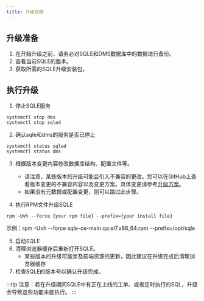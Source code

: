 ```yaml
---
title: 升级说明
---
```


## 升级准备

1. 在开始升级之前，请务必对SQLE和DMS数据库中的数据进行备份。
2. 查看当前SQLE的版本。
3. 获取所需的SQLE升级安装包。
   
## 执行升级   
1. 停止SQLE服务

```
systemctl stop dms
systemctl stop sqled
```

2. 确认sqle和dms的服务是否已停止
```
systemctl status sqled
systemctl status dms
```

3. 根据版本变更内容修改数据库结构、配置文件等。
   
   * 请注意，某些版本的升级可能会引入不兼容的更改。您可以在GitHub上查看版本变更的不兼容内容以及变更方案。具体变更请参考[升级方案](https://github.com/actiontech/sqle/discussions/categories/upgrade)。
   * 如果没有元数据或配置变更，则可以跳过此步骤。

4. 执行RPM文件升级SQLE
```
rpm -Uvh --force {your rpm file} --prefix={your install file}
```
示例：rpm -Uvh --force sqle-ce-main.qa.el7.x86_64.rpm --prefix=/opt/sqle

5. 启动SQLE
6. 清理浏览器缓存后重新打开SQLE。
    * 某些版本的升级可能涉及前端资源的更新，因此建议在升级完成后清理浏览器缓存
7. 检查SQLE的版本号以确认升级完成。


:::tip
注意：若在升级期间SQLE中有正在上线的工单、或者定时执行的SQL，升级会导致这些功能未能执行。
:::
